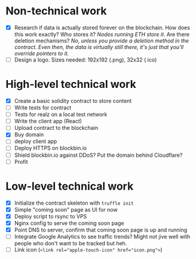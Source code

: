 # Non-technical work
- [x] Research if data is actually stored forever on the blockchain. How does this work exactly? Who stores it? _Nodes running ETH store it_. Are there deletion mechanisms? _No, unless you provide a deletion method in the contract. Even then, the data is virtually still there, it's just that you'll override pointers to it._
- [ ] Design a logo. Sizes needed: 192x192 (.png), 32x32 (.ico)

# High-level technical work
- [x] Create a basic solidity contract to store content
- [ ] Write tests for contract
- [ ] Tests for realz on a local test network
- [ ] Write the client app (React)
- [ ] Upload contract to the blockchain
- [x] Buy domain
- [ ] deploy client app
- [ ] Deploy HTTPS on blockbin.io
- [ ] Shield blockbin.io against DDoS? Put the domain behind Cloudflare?
- [ ] Profit

# Low-level technical work
- [x] Initialize the contract skeleton with `truffle init`
- [x] Simple "coming soon" page as UI for now
- [x] Deploy script to rsync to VPS
- [x] Nginx config to serve the coming soon page
- [x] Point DNS to server, confirm that coming soon page is up and running
- [ ] Integrate Google Analytics to see traffic trends? Might not jive well with people who don't want to be tracked but heh.
- [ ] Link icon (`<link rel="apple-touch-icon" href="icon.png">`)
